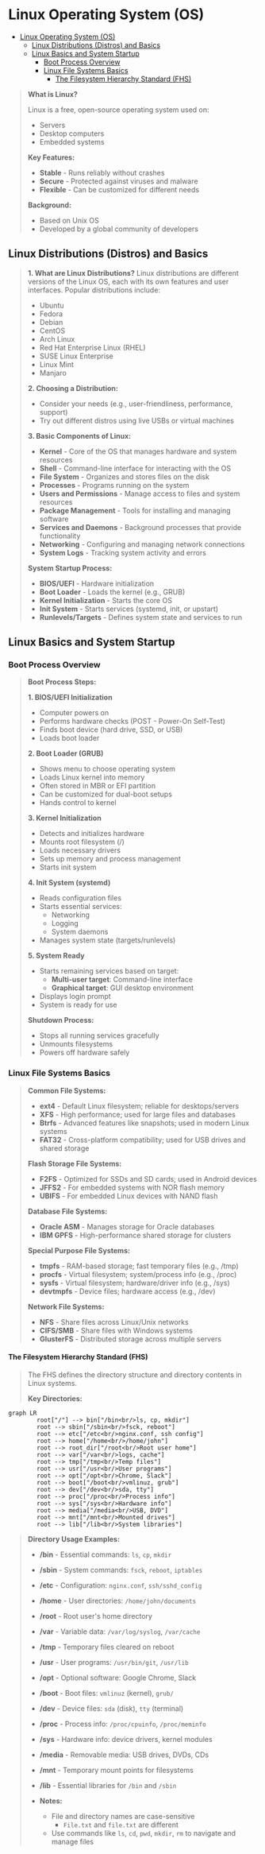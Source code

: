 # Linux Operating System (OS)

- [Linux Operating System (OS)](#linux-operating-system-os)
  - [Linux Distributions (Distros) and Basics](#linux-distributions-distros-and-basics)
  - [Linux Basics and System Startup](#linux-basics-and-system-startup)
    - [Boot Process Overview](#boot-process-overview)
    - [Linux File Systems Basics](#linux-file-systems-basics)
      - [The Filesystem Hierarchy Standard (FHS)](#the-filesystem-hierarchy-standard-fhs)

> **What is Linux?**
>
> Linux is a free, open-source operating system used on:
>
> - Servers
> - Desktop computers
> - Embedded systems
>
> **Key Features:**
>
> - **Stable** - Runs reliably without crashes
> - **Secure** - Protected against viruses and malware
> - **Flexible** - Can be customized for different needs
>
> **Background:**
>
> - Based on Unix OS
> - Developed by a global community of developers

## Linux Distributions (Distros) and Basics

> **1. What are Linux Distributions?**
> Linux distributions are different versions of the Linux OS, each with its own features and user interfaces.
> Popular distributions include:
>
> - Ubuntu
> - Fedora
> - Debian
> - CentOS
> - Arch Linux
> - Red Hat Enterprise Linux (RHEL)
> - SUSE Linux Enterprise
> - Linux Mint
> - Manjaro
>
> **2. Choosing a Distribution:**
>
> - Consider your needs (e.g., user-friendliness, performance, support)
> - Try out different distros using live USBs or virtual machines
>
> **3. Basic Components of Linux:**
>
> - **Kernel** - Core of the OS that manages hardware and system resources
> - **Shell** - Command-line interface for interacting with the OS
> - **File System** - Organizes and stores files on the disk
> - **Processes** - Programs running on the system
> - **Users and Permissions** - Manage access to files and system resources
> - **Package Management** - Tools for installing and managing software
> - **Services and Daemons** - Background processes that provide functionality
> - **Networking** - Configuring and managing network connections
> - **System Logs** - Tracking system activity and errors
>
> **System Startup Process:**
>
> - **BIOS/UEFI** - Hardware initialization
> - **Boot Loader** - Loads the kernel (e.g., GRUB)
> - **Kernel Initialization** - Starts the core OS
> - **Init System** - Starts services (systemd, init, or upstart)
> - **Runlevels/Targets** - Defines system state and services to run

## Linux Basics and System Startup

### Boot Process Overview

> **Boot Process Steps:**
>
> **1. BIOS/UEFI Initialization**
>
> - Computer powers on
> - Performs hardware checks (POST - Power-On Self-Test)
> - Finds boot device (hard drive, SSD, or USB)
> - Loads boot loader
>
> **2. Boot Loader (GRUB)**
>
> - Shows menu to choose operating system
> - Loads Linux kernel into memory
> - Often stored in MBR or EFI partition
> - Can be customized for dual-boot setups
> - Hands control to kernel
>
> **3. Kernel Initialization**
>
> - Detects and initializes hardware
> - Mounts root filesystem (/)
> - Loads necessary drivers
> - Sets up memory and process management
> - Starts init system
>
> **4. Init System (systemd)**
>
> - Reads configuration files
> - Starts essential services:
>   - Networking
>   - Logging
>   - System daemons
> - Manages system state (targets/runlevels)
>
> **5. System Ready**
>
> - Starts remaining services based on target:
>   - **Multi-user target**: Command-line interface
>   - **Graphical target**: GUI desktop environment
> - Displays login prompt
> - System is ready for use
>
> **Shutdown Process:**
>
> - Stops all running services gracefully
> - Unmounts filesystems
> - Powers off hardware safely

### Linux File Systems Basics

> **Common File Systems:**
>
> - **ext4** - Default Linux filesystem; reliable for desktops/servers
> - **XFS** - High performance; used for large files and databases
> - **Btrfs** - Advanced features like snapshots; used in modern Linux systems
> - **FAT32** - Cross-platform compatibility; used for USB drives and shared storage
>
> **Flash Storage File Systems:**
>
> - **F2FS** - Optimized for SSDs and SD cards; used in Android devices
> - **JFFS2** - For embedded systems with NOR flash memory
> - **UBIFS** - For embedded Linux devices with NAND flash
>
> **Database File Systems:**
>
> - **Oracle ASM** - Manages storage for Oracle databases
> - **IBM GPFS** - High-performance shared storage for clusters
>
> **Special Purpose File Systems:**
>
> - **tmpfs** - RAM-based storage; fast temporary files (e.g., /tmp)
> - **procfs** - Virtual filesystem; system/process info (e.g., /proc)
> - **sysfs** - Virtual filesystem; hardware/driver info (e.g., /sys)
> - **devtmpfs** - Device files; hardware access (e.g., /dev)
>
> **Network File Systems:**
>
> - **NFS** - Share files across Linux/Unix networks
> - **CIFS/SMB** - Share files with Windows systems
> - **GlusterFS** - Distributed storage across multiple servers

#### The Filesystem Hierarchy Standard (FHS)

> The FHS defines the directory structure and directory contents in Linux systems.
>
> **Key Directories:**

```mermaid
graph LR
        root["/"] --> bin["/bin<br/>ls, cp, mkdir"]
        root --> sbin["/sbin<br/>fsck, reboot"]
        root --> etc["/etc<br/>nginx.conf, ssh config"]
        root --> home["/home<br/>/home/john"]
        root --> root_dir["/root<br/>Root user home"]
        root --> var["/var<br/>logs, cache"]
        root --> tmp["/tmp<br/>Temp files"]
        root --> usr["/usr<br/>User programs"]
        root --> opt["/opt<br/>Chrome, Slack"]
        root --> boot["/boot<br/>vmlinuz, grub"]
        root --> dev["/dev<br/>sda, tty"]
        root --> proc["/proc<br/>Process info"]
        root --> sys["/sys<br/>Hardware info"]
        root --> media["/media<br/>USB, DVD"]
        root --> mnt["/mnt<br/>Mounted drives"]
        root --> lib["/lib<br/>System libraries"]
```

> **Directory Usage Examples:**
>
> - **/bin** - Essential commands: `ls`, `cp`, `mkdir`
> - **/sbin** - System commands: `fsck`, `reboot`, `iptables`
> - **/etc** - Configuration: `nginx.conf`, `ssh/sshd_config`
> - **/home** - User directories: `/home/john/documents`
> - **/root** - Root user's home directory
> - **/var** - Variable data: `/var/log/syslog`, `/var/cache`
> - **/tmp** - Temporary files cleared on reboot
> - **/usr** - User programs: `/usr/bin/git`, `/usr/lib`
> - **/opt** - Optional software: Google Chrome, Slack
> - **/boot** - Boot files: `vmlinuz` (kernel), `grub/`
> - **/dev** - Device files: `sda` (disk), `tty` (terminal)
> - **/proc** - Process info: `/proc/cpuinfo`, `/proc/meminfo`
> - **/sys** - Hardware info: device drivers, kernel modules
> - **/media** - Removable media: USB drives, DVDs, CDs
> - **/mnt** - Temporary mount points for filesystems
> - **/lib** - Essential libraries for `/bin` and `/sbin`
>
> - **Notes:**
>   - File and directory names are case-sensitive
>     - `File.txt` and `file.txt` are different
>   - Use commands like `ls`, `cd`, `pwd`, `mkdir`, `rm` to navigate and manage files
